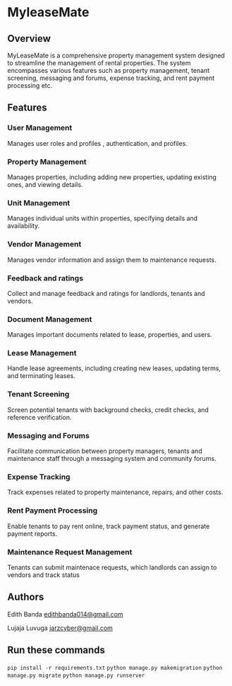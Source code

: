 # MyleaseMate

## Overview
MyLeaseMate is a comprehensive property management system designed to streamline the management of rental properties. The system encompasses various features such as property management, tenant screening, messaging and forums, expense tracking, and rent payment processing etc.

## Features

### User Management
Manages user roles and profiles , authentication, and profiles.

### Property Management
Manages properties, including adding new properties, updating existing ones, and viewing details.

### Unit Management
Manages individual units within properties, specifying details and availability.

### Vendor Management
Manages vendor information and assign them to maintenance requests.

### Feedback and ratings
Collect and manage feedback and ratings for landlords, tenants and vendors.

### Document Management
Manages important documents related to lease, properties, and users.

### Lease Management
Handle lease agreements, including creating new leases, updating terms, and terminating leases.

### Tenant Screening
Screen potential tenants with background checks, credit checks, and reference verification.

### Messaging and Forums
Facilitate communication between property managers, tenants and maintenance staff through a messaging system and community forums.

### Expense Tracking
Track expenses related to property maintenance, repairs, and other costs.

### Rent Payment Processing
Enable tenants to pay rent  online, track payment status, and generate payment reports.

### Maintenance Request Management
Tenants can submit maintenace requests, which landlords can assign to vendors and track status


## Authors
Edith Banda           edithbanda014@gmail.com
     
Lujaja Luvuga         jarzcyber@gmail.com

## Run these commands

`pip install -r requirements.txt`
`python manage.py makemigration`
`python manage.py migrate`
`python manage.py runserver`



